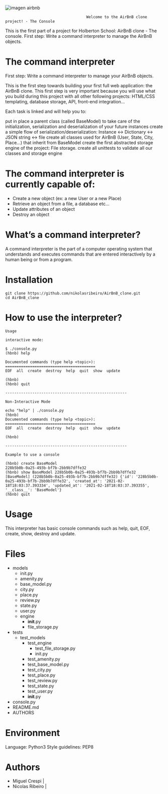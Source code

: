 ![imagen airbnb](https://holbertonintranet.s3.amazonaws.com/uploads/medias/2018/6/65f4a1dd9c51265f49d0.png?X-Amz-Algorithm=AWS4-HMAC-SHA256&X-Amz-Credential=AKIARDDGGGOUWMNL5ANN%2F20210218%2Fus-east-1%2Fs3%2Faws4_request&X-Amz-Date=20210218T195758Z&X-Amz-Expires=86400&X-Amz-SignedHeaders=host&X-Amz-Signature=08f094e55735d5c2e9fbb7d27c8af832033eb5e1efd5dd60dca43a81c4cfa575)

                                        Welcome to the AirBnB clone project! - The Console 

This is the first part of a project for Holberton School: AirBnB clone - The console. First step: Write a command interpreter to manage the AirBnB objects.

# The command interpreter

First step: Write a command interpreter to manage your AirBnB objects.

This is the first step towards building your first full web application: the AirBnB clone. This first step is very important because you will use what you build during this project with all other following projects: HTML/CSS templating, database storage, API, front-end integration…

Each task is linked and will help you to:

put in place a parent class (called BaseModel) to take care of the initialization, serialization and deserialization of your future instances
create a simple flow of serialization/deserialization: Instance <-> Dictionary <-> JSON string <-> file
create all classes used for AirBnB (User, State, City, Place…) that inherit from BaseModel
create the first abstracted storage engine of the project: File storage.
create all unittests to validate all our classes and storage engine

# The command interpreter is currently capable of:

* Create a new object (ex: a new User or a new Place)
* Retrieve an object from a file, a database etc…
* Update attributes of an object
* Destroy an object

# What’s a command interpreter?

A command interpreter is the part of a computer operating system that understands and executes commands that are entered interactively by a human being or from a program.

# Installation

    git clone https://github.com/nikolasribeiro/AirBnB_clone.git
    cd AirBnB_clone

# How to use the interpreter?

    Usage 
    
    interactive mode:

    $ ./console.py
    (hbnb) help

    Documented commands (type help <topic>):
    ========================================
    EOF  all  create  destroy  help  quit  show  update

    (hbnb)
    (hbnb) quit

    ------------------------------------------------------

    Non-Interactive Mode

    echo "help" | ./console.py
    (hbnb) 
    Documented commands (type help <topic>):
    ========================================
    EOF  all  create  destroy  help  quit  show  update

    (hbnb) 

    ------------------------------------------------------

    Example to use a console

    (hbnb) create BaseModel
    228b5b0b-0a25-493b-bf7b-2bb9b7dffe32
    (hbnb) show BaseModel 228b5b0b-0a25-493b-bf7b-2bb9b7dffe32
    [BaseModel] (228b5b0b-0a25-493b-bf7b-2bb9b7dffe32) {'id': '228b5b0b-0a25-493b-bf7b-2bb9b7dffe32', 'created_at': '2021-02-18T18:03:37.393334', 'updated_at': '2021-02-18T18:03:37.393355', '__class__': 'BaseModel'}
    (hbnb) quit

# Usage

This interpreter has basic console commands such as help, quit, EOF, create, show, destroy and update.

# Files

* models
    * init.py
    * amenity.py
    * base_model.py
    * city.py
    * place.py
    * review.py
    * state.py
    * user.py
    * engine
        * __init__.py
        * file_storage.py
* tests
    * test_models
        * test_engine
            * test_file_storage.py
            * init.py
        * test_amenity.py
        * test_base_model.py
        * test_city.py
        * test_place.py
        * test_review.py
        * test_state.py
        * test_user.py
        * __init__.py
* console.py
* README.md
* AUTHORS

# Environment

Language: Python3
Style guidelines: PEP8

# Authors

* Miguel Crespi |
* Nicolas Ribeiro |






